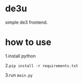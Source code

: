 # de3u
simple de3 frontend.

# how to use
1.install python 

2.`pip install -r requirements.txt`

3.run `main.py`
